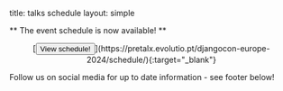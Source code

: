 title: talks schedule
layout: simple

** The event schedule is now available! **

<center>[<button class="btn">View schedule!</button>](https://pretalx.evolutio.pt/djangocon-europe-2024/schedule/){:target="_blank"}</center>

Follow us on social media for up to date information - see footer below!
